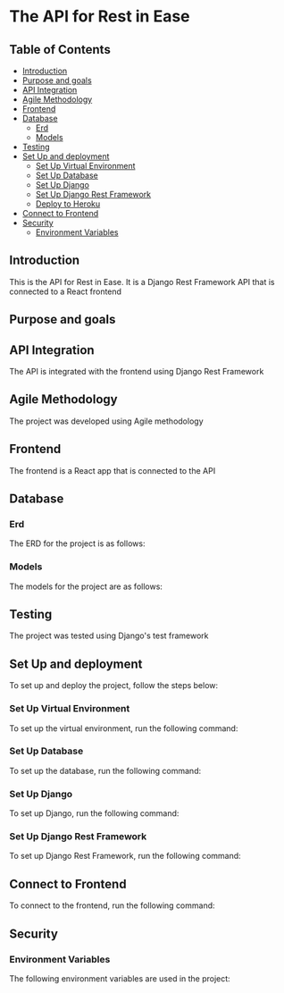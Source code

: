 # The API for Rest in Ease

## Table of Contents

- [Introduction](#introduction)
- [Purpose and goals](#purpose-and-goals)
- [API Integration](#api-integration)
- [Agile Methodology](#agile-methodology)
- [Frontend](#frontend)
- [Database](#database)
  - [Erd](#erd)
  - [Models](#models)
- [Testing](#testing)
- [Set Up and deployment](#set-up-and-deployment)
  - [Set Up Virtual Environment](#set-up-virtual-environment)
  - [Set Up Database](#set-up-database)
  - [Set Up Django](#set-up-django)
  - [Set Up Django Rest Framework](#set-up-django-rest-framework)
  - [Deploy to Heroku](#deploy-to-heroku)
- [Connect to Frontend](#connect-to-frontend)
- [Security](#security)
  - [Environment Variables](#environment-variables)

## <a id="introduction">Introduction</a>

This is the API for Rest in Ease. It is a Django Rest Framework API that is connected to a React frontend

## <a id="purpose-and-goals">Purpose and goals</a>

## <a id="api-integration">API Integration</a>

The API is integrated with the frontend using Django Rest Framework

## <a id="agile-methodology">Agile Methodology</a>

The project was developed using Agile methodology

## <a id="frontend">Frontend</a>

The frontend is a React app that is connected to the API

## <a id="database">Database</a>

### <a id="erd">Erd</a>

The ERD for the project is as follows:

### <a id="models">Models</a>

The models for the project are as follows:


## <a id="testing">Testing</a>

The project was tested using Django's test framework

## <a id="set-up-and-deployment">Set Up and deployment</a>

To set up and deploy the project, follow the steps below:

### <a id="set-up-virtual-environment">Set Up Virtual Environment</a>

To set up the virtual environment, run the following command:



### <a id="set-up-database">Set Up Database</a>

To set up the database, run the following command:

### <a id="set-up-django">Set Up Django</a>

To set up Django, run the following command:

### <a id="set-up-django-rest-framework">Set Up Django Rest Framework</a>

To set up Django Rest Framework, run the following command:

## <a id="connect-to-frontend">Connect to Frontend</a>

To connect to the frontend, run the following command:

## <a id="security">Security</a>

### <a id="environment-variables">Environment Variables</a>

The following environment variables are used in the project:






